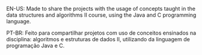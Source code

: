EN-US: Made to share the projects with the usage of concepts taught in the data structures and algorithms II course, using the Java and C programming language.

PT-BR: Feito para compartilhar projetos com uso de conceitos ensinados na disciplina: algoritmos e estruturas de dados II, utilizando da linguagem de programação Java e C.